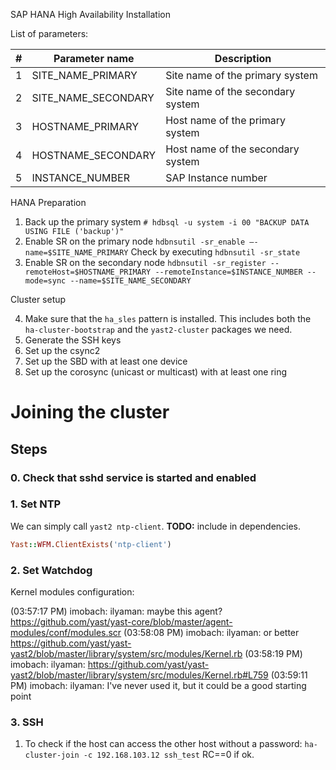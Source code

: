 SAP HANA High Availability Installation

List of parameters:

| # | Parameter name      | Description                      |
|---|---------------------|----------------------------------|
| 1 | SITE_NAME_PRIMARY   | Site name of the primary system  |
| 2 | SITE_NAME_SECONDARY | Site name of the secondary system|
| 3 | HOSTNAME_PRIMARY    | Host name of the primary system  |
| 4 | HOSTNAME_SECONDARY  | Host name of the secondary system|
| 5 | INSTANCE_NUMBER     | SAP Instance number              |


HANA Preparation

1. Back up the primary system
    `# hdbsql -u system -i 00 "BACKUP DATA USING FILE ('backup')"`
2. Enable SR on the primary node
    `hdbnsutil -sr_enable –-name=$SITE_NAME_PRIMARY`
    Check by executing `hdbnsutil -sr_state`
3. Enable SR on the secondary node
    `hdbnsutil -sr_register --remoteHost=$HOSTNAME_PRIMARY --remoteInstance=$INSTANCE_NUMBER --mode=sync --name=$SITE_NAME_SECONDARY`

Cluster setup

4. Make sure that the `ha_sles` pattern is installed. This includes both the `ha-cluster-bootstrap` and the `yast2-cluster` packages we need.
5. Generate the SSH keys
6. Set up the csync2
7. Set up the SBD with at least one device
8. Set up the corosync (unicast or multicast) with at least one ring


# Joining the cluster

## Steps

### 0. Check that sshd service is started and enabled

### 1. Set NTP
We can simply call `yast2 ntp-client`. **TODO:** include in dependencies.

```ruby
Yast::WFM.ClientExists('ntp-client')

```

### 2. Set Watchdog

Kernel modules configuration:

(03:57:17 PM) imobach: ilyaman: maybe this agent? https://github.com/yast/yast-core/blob/master/agent-modules/conf/modules.scr
(03:58:08 PM) imobach: ilyaman: or better https://github.com/yast/yast-yast2/blob/master/library/system/src/modules/Kernel.rb
(03:58:19 PM) imobach: ilyaman: https://github.com/yast/yast-yast2/blob/master/library/system/src/modules/Kernel.rb#L759
(03:59:11 PM) imobach: ilyaman: I've never used it, but it could be a good starting point

### 3. SSH

1. To check if the host can access the other host without a password:
`ha-cluster-join -c 192.168.103.12 ssh_test`
RC==0 if ok.


